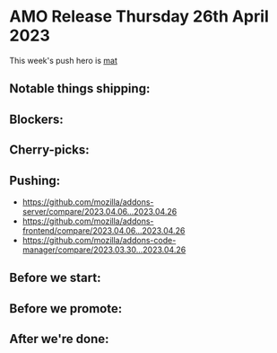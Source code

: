 # AMO Release Thursday 26th April 2023

This week's push hero is [mat](https://github.com/diox)

## Notable things shipping:

## Blockers:

## Cherry-picks:

## Pushing:

- https://github.com/mozilla/addons-server/compare/2023.04.06...2023.04.26
- https://github.com/mozilla/addons-frontend/compare/2023.04.06...2023.04.26
- https://github.com/mozilla/addons-code-manager/compare/2023.03.30...2023.04.26

## Before we start:


## Before we promote:

## After we're done:
